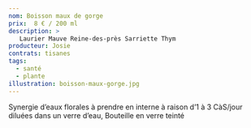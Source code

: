 ```yaml
---
nom: Boisson maux de gorge
prix:  8 € / 200 ml
description: >
   Laurier Mauve Reine-des-près Sarriette Thym
producteur: Josie
contrats: tisanes
tags: 
  - santé
  - plante
illustration: boisson-maux-gorge.jpg
---
```


Synergie d’eaux florales à prendre en interne à raison d’1 à 3 CàS/jour diluées dans un verre d’eau, Bouteille en verre teinté